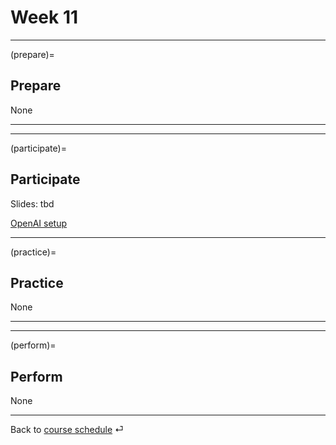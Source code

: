 # Week 11


---

(prepare)=
## Prepare

None

---

---


(participate)=
## Participate

Slides: tbd

[OpenAI setup](https://github.com/kirenz/open-ai-setup)

---


(practice)=
## Practice

None

---

---

(perform)=
## Perform

None

---

Back to [course schedule](../docs/course-schedule.md) ⏎
